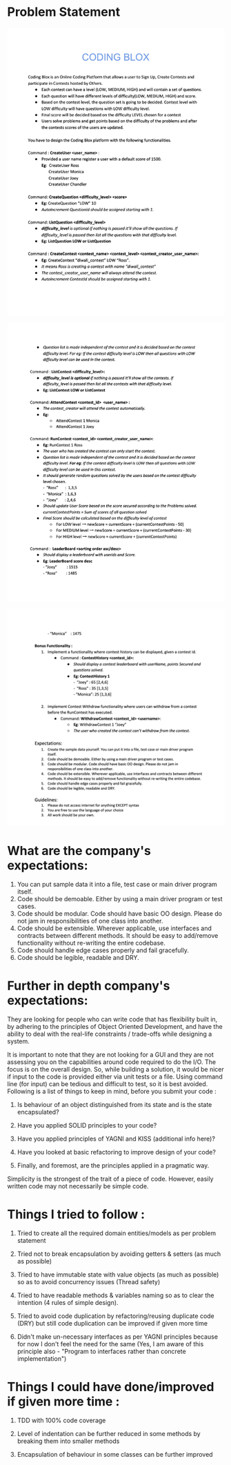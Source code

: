 # Problem Statement

![ if screenshot1 of problem statement not loaded then check problemStatement1.png in repo ](https://raw.githubusercontent.com/pulkitent/coding-blox-flipkart-machine-round/master/problemStatement1.png)

![ if screenshot1 of problem statement not loaded then check problemStatement2.png in repo ](https://raw.githubusercontent.com/pulkitent/coding-blox-flipkart-machine-round/master/problemStatement2.png)

![ if screenshot1 of problem statement not loaded then check problemStatement3.png in repo ](https://raw.githubusercontent.com/pulkitent/coding-blox-flipkart-machine-round/master/problemStatement3.png)


# What are the company's expectations:

1. You can put sample data it into a file, test case or main driver program itself.
2. Code should be demoable. Either by using a main driver program or test cases.
3. Code should be modular. Code should have basic OO design. Please do not jam in
   responsibilities of one class into another.
4. Code should be extensible. Wherever applicable, use interfaces and contracts between different
   methods. It should be easy to add/remove functionality without re-writing the entire codebase.
5. Code should handle edge cases properly and fail gracefully.
6. Code should be legible, readable and DRY.

# Further in depth company's expectations:

They are looking for people who can write code that has flexibility built in, by adhering to the principles of Object
Oriented Development, and have the ability to deal with the real-life constraints / trade-offs while designing a system.

It is important to note that they are not looking for a GUI and they are not assessing you on the capabilities around
code required to do the I/O. The focus is on the overall design. So, while building a solution, it would be nicer if
input to the code is provided either via unit tests or a file. Using command line (for input) can be tedious and
difficult to test, so it is best avoided. Following is a list of things to keep in mind, before you submit your code :

1. Is behaviour of an object distinguished from its state and is the state encapsulated?

2. Have you applied SOLID principles to your code?

3. Have you applied principles of YAGNI and KISS (additional info here)?

4. Have you looked at basic refactoring to improve design of your code?

5. Finally, and foremost, are the principles applied in a pragmatic way.

Simplicity is the strongest of the trait of a piece of code. However, easily written code may not necessarily be simple
code.

# Things I tried to follow :

1. Tried to create all the required domain entities/models as per problem statement

2. Tried not to break encapsulation by avoiding getters & setters (as much as possible)

3. Tried to have immutable state with value objects (as much as possible) so as to avoid concurrency issues (Thread
   safety)

4. Tried to have readable methods & variables naming so as to clear the intention
   (4 rules of simple design).

6. Tried to avoid code duplication by refactoring/reusing duplicate code (DRY)
   but still code duplication can be improved if given more time

7. Didn't make un-necessary interfaces as per YAGNI principles because for now I don't feel the need for the same (Yes,
   I am aware of this principle also - "Program to interfaces rather than concrete implementation")

# Things I could have done/improved if given more time :

1. TDD with 100% code coverage

3. Level of indentation can be further reduced in some methods by breaking them into smaller methods

4. Encapsulation of behaviour in some classes can be further improved
